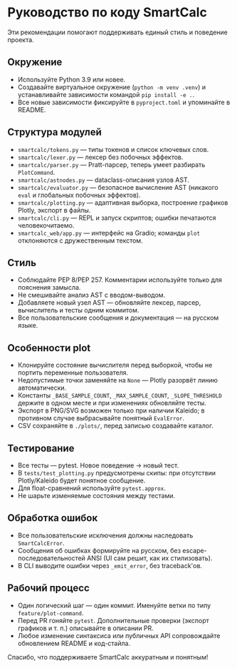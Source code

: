 ﻿# Руководство по коду SmartCalc

Эти рекомендации помогают поддерживать единый стиль и поведение проекта.

## Окружение
- Используйте Python 3.9 или новее.
- Создавайте виртуальное окружение (`python -m venv .venv`) и устанавливайте зависимости командой `pip install -e .`.
- Все новые зависимости фиксируйте в `pyproject.toml` и упоминайте в README.

## Структура модулей
- `smartcalc/tokens.py` — типы токенов и список ключевых слов.
- `smartcalc/lexer.py` — лексер без побочных эффектов.
- `smartcalc/parser.py` — Pratt-парсер, теперь умеет разбирать `PlotCommand`.
- `smartcalc/astnodes.py` — dataclass-описания узлов AST.
- `smartcalc/evaluator.py` — безопасное вычисление AST (никакого `eval` и глобальных побочных эффектов).
- `smartcalc/plotting.py` — адаптивная выборка, построение графиков Plotly, экспорт в файлы.
- `smartcalc/cli.py` — REPL и запуск скриптов; ошибки печатаются человекочитаемо.
- `smartcalc_web/app.py` — интерфейс на Gradio; команды `plot` отклоняются с дружественным текстом.

## Стиль
- Соблюдайте PEP 8/PEP 257. Комментарии используйте только для пояснения замысла.
- Не смешивайте анализ AST с вводом-выводом.
- Добавляете новый узел AST — обновляйте лексер, парсер, вычислитель и тесты одним коммитом.
- Все пользовательские сообщения и документация — на русском языке.

## Особенности plot
- Клонируйте состояние вычислителя перед выборкой, чтобы не портить переменные пользователя.
- Недопустимые точки заменяйте на `None` — Plotly разорвёт линию автоматически.
- Константы `_BASE_SAMPLE_COUNT`, `_MAX_SAMPLE_COUNT`, `_SLOPE_THRESHOLD` держите в одном месте и при изменениях обновляйте тесты.
- Экспорт в PNG/SVG возможен только при наличии Kaleido; в противном случае выбрасывайте понятный `EvalError`.
- CSV сохраняйте в `./plots/`, перед записью создавайте каталог.

## Тестирование
- Все тесты — pytest. Новое поведение → новый тест.
- В `tests/test_plotting.py` предусмотрены скипы: при отсутствии Plotly/Kaleido будет понятное сообщение.
- Для float-сравнений используйте `pytest.approx`.
- Не шарьте изменяемые состояния между тестами.

## Обработка ошибок
- Все пользовательские исключения должны наследовать `SmartCalcError`.
- Сообщения об ошибках формируйте на русском, без escape-последовательностей ANSI (UI сам решит, как их стилизовать).
- В CLI выводите ошибки через `_emit_error`, без traceback'ов.

## Рабочий процесс
- Один логический шаг — один коммит. Именуйте ветки по типу `feature/plot-command`.
- Перед PR гоняйте `pytest`. Дополнительные проверки (экспорт графиков и т. п.) описывайте в описании PR.
- Любое изменение синтаксиса или публичных API сопровождайте обновлением README и код-стайла.

Спасибо, что поддерживаете SmartCalc аккуратным и понятным!
